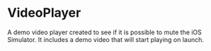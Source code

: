VideoPlayer
===========

A demo video player created to see if it is possible to mute the iOS Simulator. It includes a demo video that will start playing on launch.

